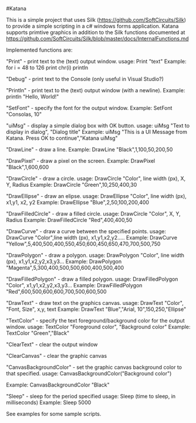 #Katana

This is a simple project that uses Silk (https://github.com/SoftCircuits/Silk) to provide a simple 
scripting in a c# windows forms application. Katana supports primtive graphics in addition to the Silk functions documented at https://github.com/SoftCircuits/Silk/blob/master/docs/InternalFunctions.md

Implemented functions are:

"Print" - print text to the (text) output window. 
usage: Print "text"
Example: 
for i = 48 to 126
        print chr(i)
    println
    
"Debug" - print text to the Console (only useful in Visual Studio?)

"Println" - print text to the (text) output window (with a newline). 
Example:
println "Hello, World!"

"SetFont" - specify the font for the output window. 
Example:
SetFont "Consolas, 10"

"uiMsg" - display a simple dialog box with OK button. 
usage: uiMsg "Text to display in dialog", "Dialog title"
Example:
uiMsg "This is a UI Message from Katana. Press OK to continue","Katana uiMsg"

"DrawLine" - draw a line. Example:
DrawLine "Black",1,100,50,200,50

"DrawPixel" - draw a pixel on the screen. 
Example:
DrawPixel "Black",1,600,600

"DrawCircle" - draw a circle. 
usage: DrawCircle "Color", line width (px), X, Y, Radius
Example:
DrawCircle "Green",10,250,400,30

"DrawEllipse" - draw an elipse.
usage: DrawEllipse "Color", line width (px), x1,y1, x2, y2
Example:
DrawEllipse "Blue",2,50,100,200,400

"DrawFilledCircle" - draw a filled circle. 
usage: DrawCircle "Color", X, Y, Radius
Example:
DrawFilledCircle "Red",400,400,50

"DrawCurve" - draw a curve between the specified points. 
usage: DrawCurve "Color",line width (px), x1,y1,x2,y2.....
Example:
DrawCurve "Yellow",5,400,500,400,550,450,600,450,650,470,700,500,750

"DrawPolygon" - draw a polygon. 
usage: DrawPolygon "Color", line width (px), x1,y1,x2,y2,x3,y3...
Example:
DrawPolygon "Magenta",5,300,400,500,500,600,400,500,400

"DrawFilledPolygon" - draw a filled polygon. 
usage: DrawFilledPolygon "Color", x1,y1,x2,y2,x3,y3...
Example:
DrawFilledPolygon "Red",600,500,600,600,700,500,600,500

"DrawText" - draw text on the graphics canvas. 
usage: DrawText "Color", "Font, Size", x,y, text
Example:
DrawText "Blue","Arial, 10",150,250,"Ellipse"

"TextColor" - specify the text foreground/background color for the output window. 
usage: TextColor "Foreground color", "Background color"
Example:
TextColor "Green","Black"

"ClearText" - clear the output window

"ClearCanvas" - clear the graphic canvas

"CanvasBackgroundColor" - set the graphic canvas background color to that specified. 
usage: CanvasBackgroundColor("Background color")

Example:
CanvasBackgroundColor "Black"

"Sleep" - sleep for the period specified 
usage: Sleep (time to sleep, in milliseconds)
Example:
Sleep 5000


See examples for some sample scripts.

